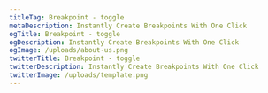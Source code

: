 ```yaml
---
titleTag: Breakpoint - toggle
metaDescription: Instantly Create Breakpoints With One Click
ogTitle: Breakpoint - toggle
ogDescription: Instantly Create Breakpoints With One Click
ogImage: /uploads/about-us.png
twitterTitle: Breakpoint - toggle
twitterDescription: Instantly Create Breakpoints With One Click
twitterImage: /uploads/template.png
---
```

